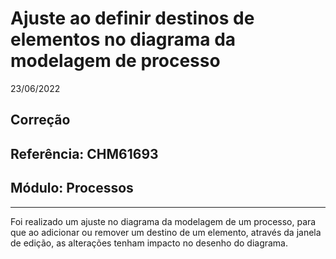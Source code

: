 # Ajuste ao definir destinos de elementos no diagrama da modelagem de processo 
23/06/2022
## Correção
## Referência: CHM61693
## Módulo: Processos
***

Foi realizado um ajuste no diagrama da modelagem de um processo, para que ao adicionar ou remover um destino de um elemento, através da janela de edição, as alterações tenham impacto no desenho do diagrama.
